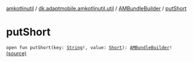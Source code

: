 [amkotlinutil](../../index.md) / [dk.adaptmobile.amkotlinutil.util](../index.md) / [AMBundleBuilder](index.md) / [putShort](./put-short.md)

# putShort

`open fun putShort(key: `[`String`](https://kotlinlang.org/api/latest/jvm/stdlib/kotlin/-string/index.html)`!, value: `[`Short`](https://kotlinlang.org/api/latest/jvm/stdlib/kotlin/-short/index.html)`): `[`AMBundleBuilder`](index.md)`!` [(source)](https://github.com/adaptmobile-organization/amkotlinutil/tree/master/amkotlinutil/amkotlinutil/src/main/java/dk/adaptmobile/amkotlinutil/util/AMBundleBuilder.java#L148)